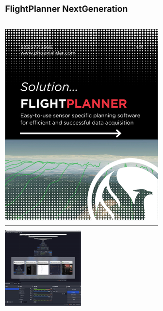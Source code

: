 # FlightPlanner NextGeneration

<br/>

![Flight Planner](/public/og.png)
<br />

<hr />
<div class="flex justify-center items-center">
  <img src="/public/UseCase.gif" alt="Use Case Overview" width="250" height="250" />
</div>
